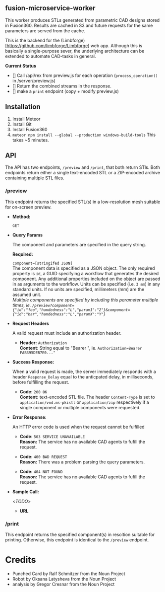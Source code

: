 **fusion-microservice-worker**
----

This worker produces STLs generated from parametric CAD designs stored in Fusion360. Results are cached in S3 and future requests for the same parameters are served from the cache.

This is the backend for the (Limbforge)[https://github.com/limbforge/Limbforge] web app.  Although this is basically a single-purpose sever, the underlying architecture can be extended to automate CAD-tasks in general.

**Current Status**

* [] Call /api/rex from preview.js for each operation (`process_operation()` in /server/preview.js)
* [] Return the combined streams in the response.
* [] make a `print` endpoint (copy + modify preview.js)


**Installation**
----

1. Install Meteor
2. Install Git
3. Install Fusion360
3. `meteor npm install --global --production windows-build-tools` This takes ~5 minutes.

**API**
----
The API has two endpoints, `/preview` and `/print`, that both return STls. Both endpoints return either a single text-encoded STL or a ZIP-encoded archive containing multiple STL files.

### /preview
This endpoint returns the specified STL(s) in a low-resolution mesh suitable for on-screen preview.

* **Method:**
  
  `GET`
  
* **Query Params**

   The component and parameters are specified in the query string.

   **Required:**

   `component=[stringifed JSON]` <br />
   The component data is specified as a JSON object. The only required property is `id`, a GUID specifying a workflow that generates the desired component. Any additional properties included on the object are passed in as arguments to the workflow. Units can be specified (i.e. `3 mm`)
   in any standard units. If no units are specified, millimeters (mm) are the assumed unit.<br />
   *Multiple components are specified by including this parameter multiple times, ie. `/preview?component={"id":"foo","handedness":"L","param1":"2"}&component={"id":"bar","handedness":"L","paramX":"Y"}`*

* **Request Headers**

  A valid request must include an authorization header.
  
  * **Header:** `Authorization` <br />
    **Content:** String equal to "Bearer <SECRET>", ie. `Authorization=Bearer FAB395DEB7E0..."`

* **Success Response:**
  
  When a valid request is made, the server immediately responds with a header `Response_Delay` equal to the anticpated delay, in milliseconds, before fulfilling the request.

  * **Code:** `200 OK`<br />
    **Content:** text-encoded STL file. The header `Content-Type` is set to `application/vnd.ms-pkistl` or `application/zip` respectively if a single component or multiple components were requested.
 
* **Error Response:**

  An HTTP error code is used when the request cannot be fulfilled

  * **Code:** `503 SERVICE UNAVAILABLE` <br />
    **Reason:** The service has no available CAD agents to fufill the request.

  * **Code:** `400 BAD REQUEST` <br />
    **Reason:** There was a problem parsing the query parameters.

  * **Code:** `404 NOT FOUND` <br />
  **Reason:** The service has no available CAD agents to fufill the request.

* **Sample Call:**

  <_TODO_> 
  
  * **URL**

### /print
This endpoint returns the specified component(s) in resoltion suitable for printing. Otherwise, this endpoint is identical to the `/preview` endpoint.


# Credits

* Punched Card by Ralf Schmitzer from the Noun Project
* Robot by Oksana Latysheva from the Noun Project
* analysis by Gregor Cresnar from the Noun Project
